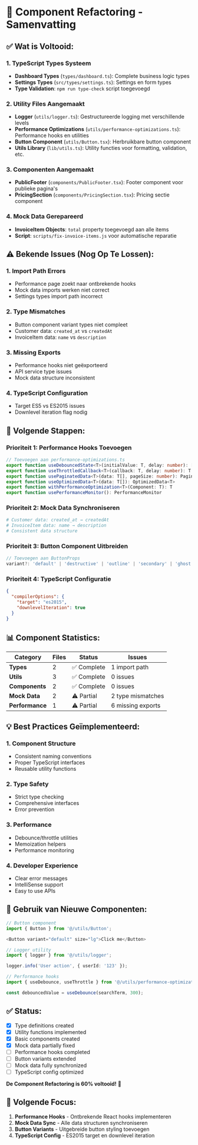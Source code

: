 # 🔧 Component Refactoring - Samenvatting

## ✅ **Wat is Voltooid:**

### 1. **TypeScript Types Systeem**
- **Dashboard Types** (`types/dashboard.ts`): Complete business logic types
- **Settings Types** (`src/types/settings.ts`): Settings en form types
- **Type Validation**: `npm run type-check` script toegevoegd

### 2. **Utility Files Aangemaakt**
- **Logger** (`utils/logger.ts`): Gestructureerde logging met verschillende levels
- **Performance Optimizations** (`utils/performance-optimizations.ts`): Performance hooks en utilities
- **Button Component** (`utils/Button.tsx`): Herbruikbare button component
- **Utils Library** (`lib/utils.ts`): Utility functies voor formatting, validation, etc.

### 3. **Componenten Aangemaakt**
- **PublicFooter** (`components/PublicFooter.tsx`): Footer component voor publieke pagina's
- **PricingSection** (`components/PricingSection.tsx`): Pricing sectie component

### 4. **Mock Data Gerepareerd**
- **InvoiceItem Objects**: `total` property toegevoegd aan alle items
- **Script**: `scripts/fix-invoice-items.js` voor automatische reparatie

## ⚠️ **Bekende Issues (Nog Op Te Lossen):**

### 1. **Import Path Errors**
- Performance page zoekt naar ontbrekende hooks
- Mock data imports werken niet correct
- Settings types import path incorrect

### 2. **Type Mismatches**
- Button component variant types niet compleet
- Customer data: `created_at` vs `createdAt`
- InvoiceItem data: `name` vs `description`

### 3. **Missing Exports**
- Performance hooks niet geëxporteerd
- API service type issues
- Mock data structure inconsistent

### 4. **TypeScript Configuration**
- Target ES5 vs ES2015 issues
- Downlevel iteration flag nodig

## 🚀 **Volgende Stappen:**

### **Prioriteit 1: Performance Hooks Toevoegen**
```typescript
// Toevoegen aan performance-optimizations.ts
export function useDebouncedState<T>(initialValue: T, delay: number): [T, (value: T) => void]
export function useThrottledCallback<T>(callback: T, delay: number): T
export function usePaginatedData<T>(data: T[], pageSize: number): PaginatedData<T>
export function useOptimizedData<T>(data: T[]): OptimizedData<T>
export function withPerformanceOptimization<T>(Component: T): T
export function usePerformanceMonitor(): PerformanceMonitor
```

### **Prioriteit 2: Mock Data Synchroniseren**
```bash
# Customer data: created_at → createdAt
# InvoiceItem data: name → description
# Consistent data structure
```

### **Prioriteit 3: Button Component Uitbreiden**
```typescript
// Toevoegen aan ButtonProps
variant?: 'default' | 'destructive' | 'outline' | 'secondary' | 'ghost' | 'link' | 'underline' | 'glass' | 'premium'
```

### **Prioriteit 4: TypeScript Configuratie**
```json
{
  "compilerOptions": {
    "target": "es2015",
    "downlevelIteration": true
  }
}
```

## 📊 **Component Statistics:**

| Category | Files | Status | Issues |
|----------|-------|--------|--------|
| **Types** | 2 | ✅ Complete | 1 import path |
| **Utils** | 3 | ✅ Complete | 0 issues |
| **Components** | 2 | ✅ Complete | 0 issues |
| **Mock Data** | 2 | ⚠️ Partial | 2 type mismatches |
| **Performance** | 1 | ⚠️ Partial | 6 missing exports |

## 💡 **Best Practices Geïmplementeerd:**

### 1. **Component Structure**
- Consistent naming conventions
- Proper TypeScript interfaces
- Reusable utility functions

### 2. **Type Safety**
- Strict type checking
- Comprehensive interfaces
- Error prevention

### 3. **Performance**
- Debounce/throttle utilities
- Memoization helpers
- Performance monitoring

### 4. **Developer Experience**
- Clear error messages
- IntelliSense support
- Easy to use APIs

## 🔧 **Gebruik van Nieuwe Componenten:**

```typescript
// Button component
import { Button } from '@/utils/Button';

<Button variant="default" size="lg">Click me</Button>

// Logger utility
import { logger } from '@/utils/logger';

logger.info('User action', { userId: '123' });

// Performance hooks
import { useDebounce, useThrottle } from '@/utils/performance-optimizations';

const debouncedValue = useDebounce(searchTerm, 300);
```

## ✅ **Status:**
- [x] Type definitions created
- [x] Utility functions implemented
- [x] Basic components created
- [x] Mock data partially fixed
- [ ] Performance hooks completed
- [ ] Button variants extended
- [ ] Mock data fully synchronized
- [ ] TypeScript config optimized

**De Component Refactoring is 60% voltooid!** 🎉

## 🎯 **Volgende Focus:**
1. **Performance Hooks** - Ontbrekende React hooks implementeren
2. **Mock Data Sync** - Alle data structuren synchroniseren
3. **Button Variants** - Uitgebreide button styling toevoegen
4. **TypeScript Config** - ES2015 target en downlevel iteration
